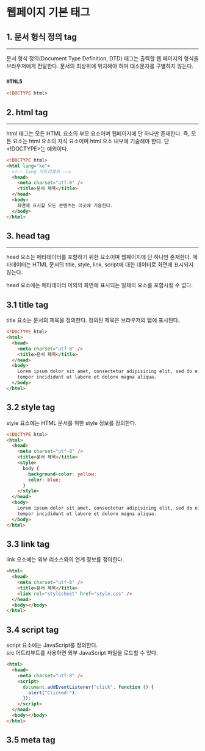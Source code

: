 # 웹페이지 기본 태그

## 1. 문서 형식 정의 tag

---

문서 형식 정의(Document Type Definition, DTD) 태그는 출력할 웹 페이지의 형식을 브라우저에게 전달한다. 문서의 최상위에 위치해야 하며 대소문자를 구별하지 않는다.

### `HTML5`

```html
<!DOCTYPE html>
```

## 2. html tag

---

html 태그는 모든 HTML 요소의 부모 요소이며 웹페이지에 단 하나만 존재한다. 즉, 모든 요소는 html 요소의 자식 요소이며 html 요소 내부에 기술해야 한다. 단 <!DOCTYPE>는 예외이다.

```html
<!DOCTYPE html>
<html lang="ko">
  <!-- lang 어트리뷰트 -->
  <head>
    <meta charset="utf-8" />
    <title>문서 제목</title>
  </head>
  <body>
    화면에 표시할 모든 콘텐츠는 이곳에 기술한다.
  </body>
</html>
```

## 3. head tag

---

head 요소는 메타데이터를 포함하기 위한 요소이며 웹페이지에 단 하나만 존재한다. 메타데이터는 HTML 문서의 title, style, link, script에 대한 데이터로 화면에 표시되지 않는다.

head 요소에는 메타데이터 이외의 화면에 표시되는 일체의 요소를 포함시킬 수 없다.

## 3.1 title tag

title 요소는 문서의 제목을 정의한다. 정의된 제목은 브라우저의 탭에 표시된다.

```html
<!DOCTYPE html>
<html>
  <head>
    <meta charset="utf-8" />
    <title>문서 제목</title>
  </head>
  <body>
    Lorem ipsum dolor sit amet, consectetur adipisicing elit, sed do eiusmod
    tempor incididunt ut labore et dolore magna aliqua.
  </body>
</html>
```

## 3.2 style tag

style 요소에는 HTML 문서를 위한 style 정보를 정의한다.

```html
<!DOCTYPE html>
<html>
  <head>
    <meta charset="utf-8" />
    <title>문서 제목</title>
    <style>
      body {
        background-color: yellow;
        color: blue;
      }
    </style>
  </head>
  <body>
    Lorem ipsum dolor sit amet, consectetur adipisicing elit, sed do eiusmod
    tempor incididunt ut labore et dolore magna aliqua.
  </body>
</html>
```

## 3.3 link tag

link 요소에는 외부 리소스와의 연계 정보를 정의한다.

```html
<html>
  <head>
    <meta charset="utf-8" />
    <title>문서 제목</title>
    <link rel="stylesheet" href="style.css" />
  </head>
  <body></body>
</html>
```

## 3.4 script tag

script 요소에는 JavaScript를 정의한다.<br>
src 어트리뷰트를 사용하면 외부 JavaScript 파일을 로드할 수 있다.

```html
<html>
  <head>
    <meta charset="utf-8" />
    <script>
      document.addEventListener("click", function () {
        alert("Clicked!");
      });
    </script>
  </head>
  <body></body>
</html>
```

## 3.5 meta tag

